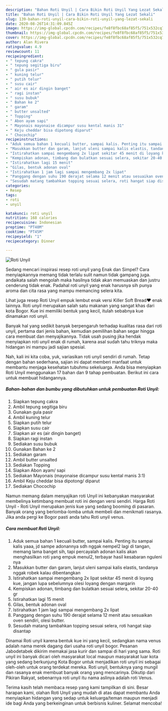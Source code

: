 ```yaml
---
description: "Bahan Roti Unyil | Cara Bikin Roti Unyil Yang Lezat Sekali"
title: "Bahan Roti Unyil | Cara Bikin Roti Unyil Yang Lezat Sekali"
slug: 139-bahan-roti-unyil-cara-bikin-roti-unyil-yang-lezat-sekali
date: 2020-08-26T14:31:09.845Z
image: https://img-global.cpcdn.com/recipes/fe8f8fbc68af85f5/751x532cq70/roti-unyil-foto-resep-utama.jpg
thumbnail: https://img-global.cpcdn.com/recipes/fe8f8fbc68af85f5/751x532cq70/roti-unyil-foto-resep-utama.jpg
cover: https://img-global.cpcdn.com/recipes/fe8f8fbc68af85f5/751x532cq70/roti-unyil-foto-resep-utama.jpg
author: Alan Rivera
ratingvalue: 4.9
reviewcount: 11
recipeingredient:
- " tepung cakra"
- " tepung segitiga biru"
- " gula pasir"
- " kuning telur"
- " putih telur"
- " susu cair"
- " air es air dingin banget"
- " ragi instan"
- " susu bubuk"
- " Bahan ke 2"
- " garam"
- " butter unsalted"
- " Topping"
- " Abon ayam sapi"
- " Mayonais mayonaise dicampur susu kental manis 31"
- " Keju cheddar bisa dipotong diparut"
- " Chocochip"
recipeinstructions:
- "Aduk semua bahan 1 kecuali butter, sampai kalis. Penting itu sampai kalis yaaa, jd sampe adonannya sdh nggak nempel2 lagi di tangan, memang lama banget sih, tapi percayalah adonan kalis akan menghasilkan roti yang empuk menul2, terbayar hasil kesabaran nguleni nya"
- "Masukkan butter dan garam, lanjut uleni sampai kalis elastis, tandanya nggak robek kalau dibentangkan"
- "Istirahatkan sampai mengembang 2x lipat sekitar 45 menit di loyang kue, jangan lupa sebelumnya olesi loyang dengan margarin"
- "Kempiskan adonan, timbang dan bulatkan sesuai selera, sekitar 20-40 gr"
- "Istirahatkan lagi 15 menit"
- "Gilas, bentuk adonan oval"
- "Istirahatkan 1 jam lagi sampai mengembang 2x lipat"
- "Panggang dengan suhu 190 derajat selama 12 menit atau sesuaikan oven sendiri, olesi butter."
- "Sesudah matang tambahkan topping sesuai selera, roti hangat siap disantap"
categories:
- Resep
tags:
- roti
- unyil

katakunci: roti unyil 
nutrition: 168 calories
recipecuisine: Indonesian
preptime: "PT40M"
cooktime: "PT45M"
recipeyield: "1"
recipecategory: Dinner

---
```



![Roti Unyil](https://img-global.cpcdn.com/recipes/fe8f8fbc68af85f5/751x532cq70/roti-unyil-foto-resep-utama.jpg)

Sedang mencari inspirasi resep roti unyil yang Enak dan Simpel? Cara menyiapkannya memang tidak terlalu sulit namun tidak gampang juga. andaikata salah mengolah maka hasilnya tidak akan memuaskan dan justru cenderung tidak enak. Padahal roti unyil yang enak harusnya sih punya aroma dan cita rasa yang mampu memancing selera kita.

Lihat juga resep Roti Unyil empuk lembut enak versi Killer Soft Bread❤️ enak lainnya. Roti unyil merupakan salah satu makanan yang sangat khas dari kota Bogor. Kue ini memiliki bentuk yang kecil, itulah sebabnya kue dinamakan roti unyil.

Banyak hal yang sedikit banyak berpengaruh terhadap kualitas rasa dari roti unyil, pertama dari jenis bahan, kemudian pemilihan bahan segar hingga cara membuat dan menyajikannya. Tidak usah pusing jika hendak menyiapkan roti unyil enak di rumah, karena asal sudah tahu triknya maka hidangan ini mampu jadi sajian spesial.


Nah, kali ini kita coba, yuk, variasikan roti unyil sendiri di rumah. Tetap dengan bahan sederhana, sajian ini dapat memberi manfaat untuk membantu menjaga kesehatan tubuhmu sekeluarga. Anda bisa menyiapkan Roti Unyil menggunakan 17 bahan dan 9 tahap pembuatan. Berikut ini cara untuk membuat hidangannya.

<!--inarticleads1-->

##### Bahan-bahan dan bumbu yang dibutuhkan untuk pembuatan Roti Unyil:

1. Siapkan  tepung cakra
1. Ambil  tepung segitiga biru
1. Gunakan  gula pasir
1. Ambil  kuning telur
1. Siapkan  putih telur
1. Siapkan  susu cair
1. Siapkan  air es (air dingin banget)
1. Siapkan  ragi instan
1. Sediakan  susu bubuk
1. Gunakan  Bahan ke 2
1. Sediakan  garam
1. Ambil  butter unsalted
1. Sediakan  Topping
1. Siapkan  Abon ayam/ sapi
1. Sediakan  Mayonais (mayonaise dicampur susu kental manis 3:1)
1. Ambil  Keju cheddar bisa dipotong/ diparut
1. Sediakan  Chocochip


Namun memang dalam menyajikan roti Unyil ini kebanyakan masyarakat membelinya ketimbang membuat roti ini dengan versi sendiri. Harga Roti Unyil - Roti Unyil merupakan jenis kue yang sedang booming di pasaran. Banyak orang yang berlomba-lomba untuk membeli dan menikmati rasanya. Jika anda pergi ke Bogor pasti anda tahu Roti unyil venus. 

<!--inarticleads2-->

##### Cara membuat Roti Unyil:

1. Aduk semua bahan 1 kecuali butter, sampai kalis. Penting itu sampai kalis yaaa, jd sampe adonannya sdh nggak nempel2 lagi di tangan, memang lama banget sih, tapi percayalah adonan kalis akan menghasilkan roti yang empuk menul2, terbayar hasil kesabaran nguleni nya
1. Masukkan butter dan garam, lanjut uleni sampai kalis elastis, tandanya nggak robek kalau dibentangkan
1. Istirahatkan sampai mengembang 2x lipat sekitar 45 menit di loyang kue, jangan lupa sebelumnya olesi loyang dengan margarin
1. Kempiskan adonan, timbang dan bulatkan sesuai selera, sekitar 20-40 gr
1. Istirahatkan lagi 15 menit
1. Gilas, bentuk adonan oval
1. Istirahatkan 1 jam lagi sampai mengembang 2x lipat
1. Panggang dengan suhu 190 derajat selama 12 menit atau sesuaikan oven sendiri, olesi butter.
1. Sesudah matang tambahkan topping sesuai selera, roti hangat siap disantap


Dinamai Roti unyil karena bentuk kue ini yang kecil, sedangkan nama venus adalah nama merek dagang dari usaha roti unyil bogor. Pesanan Jabodetabek dikirim memakai jasa kurir dan sampai di hari yang sama. Roti unyil ini banyak dicari oleh masyarakat local maupun masyarakat luar kota yang sedang berkunjung Kota Bogor untuk menjadikan roti unyil ini sebagai oleh-oleh untuk orang terdekat mereka. Roti unyil, bentuknya yang mungil dan rasanya enak membuat banyak orang yang mencarinya. Dikutip dari Pikiran Rakyat, sebenarnya roti unyil itu nama aslinya adalah roti Venus. 

Terima kasih telah membaca resep yang kami tampilkan di sini. Besar harapan kami, olahan Roti Unyil yang mudah di atas dapat membantu Anda menyiapkan hidangan yang sedap untuk keluarga/teman maupun menjadi ide bagi Anda yang berkeinginan untuk berbisnis kuliner. Selamat mencoba!
